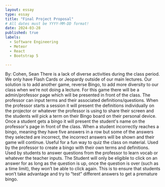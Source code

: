 ```yaml
---
layout: essay
type: essay
title: "Final Project Proposal"
# All dates must be YYYY-MM-DD format!
date: 2024-03-28
published: true
labels:
  - Software Engineering
  - Meteor
  - React
  - Bootstrap 5

---
```


By: Cohen, Sean
There is a lack of diverse activities during the class period. We only have Flash Cards or Jeopardy outside of our main lectures. 
Our solution is to add another game, reverse Bingo, to add more diversity to our class when we’re not doing a lecture.
For this game there will be a admin/professor page which will be presented in front of the class. The professor can input terms and their associated definitions/questions. When the professor starts a session it will present the definitions individually on the projector or whatever the professor is using to share their screen and the students will pick a term on their Bingo board on their personal device. Once a student gets a bingo it will present the student's name on the professor's page in front of the class. When a student incorrectly reaches a bingo, meaning they have five answers in a row but some of the answers they selected are incorrect, the incorrect answers will be shown and their game will continue.
Useful for a fun way to quiz the class on material. Used by the professor to create a bingo with their own terms and definitions. Used by students to answer questions from the professor to learn vocab or whatever the teacher inputs.
The Student will only be eligible to click on an answer for as long as the question is up, once the question is over (such as a time limit), they won’t be able to click again. This is to ensure that students won’t take advantage and try to “test” different answers to get a premature bingo.

  
  
